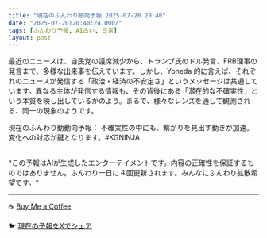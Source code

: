 ```yaml
---
title: "現在のふんわり動向予報 2025-07-20 20:40"
date: "2025-07-20T20:40:24.000Z"
tags: [ふんわり予報, AI占い, 日常]
layout: post
---
```


最近のニュースは、自民党の議席減少から、トランプ氏のドル発言、FRB理事の発言まで、多様な出来事を伝えています。しかし、Yoneda 的に言えば、それぞれのニュースが発信する「政治・経済の不安定さ」というメッセージは共通しています。異なる主体が発信する情報も、その背後にある「潜在的な不確実性」という本質を映し出しているかのよう。まるで、様々なレンズを通して観測される、同一の現象のようです。

現在のふんわり動動向予報：
不確実性の中にも、繋がりを見出す動きが加速。変化への対応が鍵となります。#KGNINJA

<br>
*この予報はAIが生成したエンターテイメントです。内容の正確性を保証するものではありません。ふんわり一日に４回更新されます。みんなにふんわり拡散希望です。*

---
☕️ [Buy Me a Coffee](https://www.buymeacoffee.com/kgninja)

🐦 [現在の予報をXでシェア](https://twitter.com/intent/tweet?text=%E7%8F%BE%E5%9C%A8%E3%81%AE%E3%81%B5%E3%82%93%E3%82%8F%E3%82%8A%E4%BA%88%E5%A0%B1%3A%20%E3%80%8C%E6%9C%80%E8%BF%91%E3%81%AE%E3%83%8B%E3%83%A5%E3%83%BC%E3%82%B9%E3%81%AF%E3%80%81%E8%87%AA%E6%B0%91%E5%85%9A%E3%81%AE%E8%AD%B0%E5%B8%AD%E6%B8%9B%E5%B0%91%E3%81%8B%E3%82%89%E3%80%81%E3%83%88%E3%83%A9%E3%83%B3%E3%83%97%E6%B0%8F%E3%81%AE%E3%83%89%E3%83%AB%E7%99%BA%E8%A8%80%E3%80%81FRB%E7%90%86%E4%BA%8B%E3%81%AE%E7%99%BA%E8%A8%80%E3%81%BE%E3%81%A7%E3%80%81%E5%A4%9A%E6%A7%98%E3%81%AA%E5%87%BA%E6%9D%A5%E4%BA%8B%E3%82%92%E4%BC%9D%E3%81%88%E3%81%A6%E3%81%84%E3%81%BE%E3%81%99%E3%80%82%E3%80%8D%23KGNINJA%20%E7%B6%9A%E3%81%8D%E3%81%AF%E3%83%96%E3%83%AD%E3%82%B0%E3%81%A7%EF%BC%81%F0%9F%91%87&url=https%3A%2F%2Fkg-ninja.github.io%2FFunwariyoso%2F)

